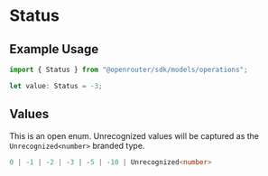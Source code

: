 # Status

## Example Usage

```typescript
import { Status } from "@openrouter/sdk/models/operations";

let value: Status = -3;
```

## Values

This is an open enum. Unrecognized values will be captured as the `Unrecognized<number>` branded type.

```typescript
0 | -1 | -2 | -3 | -5 | -10 | Unrecognized<number>
```